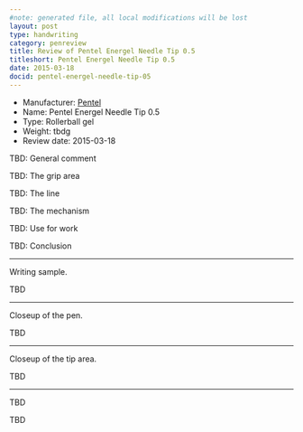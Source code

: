 ```yaml
---
#note: generated file, all local modifications will be lost
layout: post
type: handwriting
category: penreview
title: Review of Pentel Energel Needle Tip 0.5
titleshort: Pentel Energel Needle Tip 0.5
date: 2015-03-18
docid: pentel-energel-needle-tip-05
---
```


* Manufacturer: [Pentel](/a/b/c/pentel.html)
* Name: Pentel Energel Needle Tip 0.5
* Type: Rollerball gel
* Weight: tbdg
* Review date: 2015-03-18

TBD: General comment

TBD: The grip area

TBD: The line

TBD: The mechanism

TBD: Use for work

TBD: Conclusion

---
Writing sample.

TBD

---
Closeup of the pen.

TBD

---
Closeup of the tip area.

TBD

---
TBD

TBD

